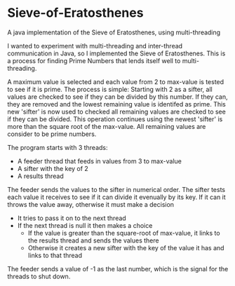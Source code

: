 # Sieve-of-Eratosthenes
A java implementation of the Sieve of Eratosthenes, using multi-threading

I wanted to experiment with multi-threading and inter-thread communication in Java, so I implemented the Sieve of Eratosthenes. This is a process for finding Prime Numbers that lends itself well to multi-threading.

A maximum value is selected and each value from 2 to max-value is tested to see if it is prime.
The process is simple:
Starting with 2 as a sifter, all values are checked to see if they can be divided by this number.
If they can, they are removed and the lowest remaining value is identifed as prime.
This new 'sifter' is now used to checked all remaining values are checked to see if they can be divided.
This operation continues using the newest 'sifter' is more than the square root of the max-value. All remaining values are consider to be prime numbers.

The program starts with 3 threads:
- A feeder thread that feeds in values from 3 to max-value
- A sifter with the key of 2
- A results thread

The feeder sends the values to the sifter in numerical order.
The sifter tests each value it receives to see if it can divide it evenually by its key.
If it can it throws the value away, otherwise it must make a decision
- It tries to pass it on to the next thread
- If the next thread is null it then makes a choice
  - If the value is greater than the square-root of max-value, it links to the results thread and sends the values there
  - Otherwise it creates a new sifter with the key of the value it has and links to that thread
  
The feeder sends a value of -1 as the last number, which is the signal for the threads to shut down.
